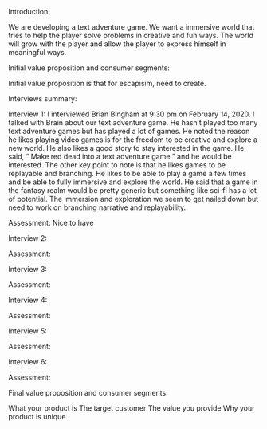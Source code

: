 Introduction:

We are developing a text adventure game. We want a immersive world that tries to help the player solve problems in creative and fun ways. The world will grow with the player and allow the player to express himself in meaningful ways.



Initial value proposition and consumer segments:

Initial value proposition is that for escapisim, need to create.



Interviews summary:

Interview 1:
I interviewed Brian Bingham at 9:30 pm on February 14, 2020. I talked with Brain about our text adventure game. He hasn’t played too many text adventure games but has played a lot of games. He noted the reason he likes playing video games is for the freedom to be creative and explore a new world. He also likes a good story to stay interested in the game. He said, “ Make red dead into a text adventure game ” and he would be interested. The other key point to note is that he likes games to be replayable and branching. He likes to be able to play a game a few times and be able to fully immersive and explore the world. He said that a game in the fantasy realm would be pretty generic but something like sci-fi has a lot of potential. The immersion and exploration we seem to get nailed down but need to work on branching narrative and replayability.

Assessment: Nice to have

Interview 2:

Assessment:

Interview 3:

Assessment:

Interview 4:

Assessment:

Interview 5:

Assessment:

Interview 6:

Assessment:

Final value proposition and consumer segments:

What your product is
The target customer
The value you provide
Why your product is unique
